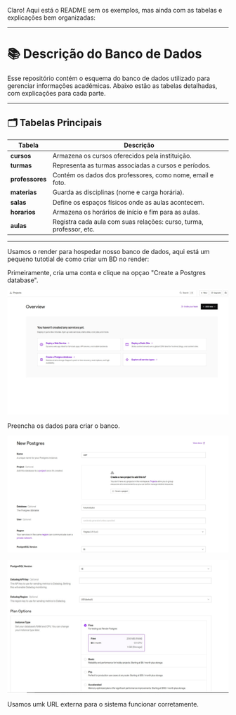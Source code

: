 Claro! Aqui está o README sem os exemplos, mas ainda com as tabelas e explicações bem organizadas:

---

# 📚 Descrição do Banco de Dados

Esse repositório contém o esquema do banco de dados utilizado para gerenciar informações acadêmicas. Abaixo estão as tabelas detalhadas, com explicações para cada parte.

---

## 🗂️ Tabelas Principais

| **Tabela**      | **Descrição**                                                                 |
|-----------------|-------------------------------------------------------------------------------|
| **cursos**      | Armazena os cursos oferecidos pela instituição.                              |
| **turmas**      | Representa as turmas associadas a cursos e períodos.                        |
| **professores** | Contém os dados dos professores, como nome, email e foto.                    |
| **materias**    | Guarda as disciplinas (nome e carga horária).                               |
| **salas**       | Define os espaços físicos onde as aulas acontecem.                           |
| **horarios**    | Armazena os horários de início e fim para as aulas.                          |
| **aulas**       | Registra cada aula com suas relações: curso, turma, professor, etc.          |

---

Usamos o render para hospedar nosso banco de dados, aqui está um pequeno tutotial de como criar um BD no render:

Primeiramente, cria uma conta e clique na opçao "Create a Postgres database".

![PrimeiroPasso](Documentos/Render/PrimeiroPasso.jpeg)

Preencha os dados para criar o banco.

![SegundoPasso](Documentos/Render/SegundoPasso.jpeg)

![TerceiroPasso](Documentos/Render/TerceiroPasso.jpeg)

Usamos umk URL externa para o sistema funcionar corretamente.
